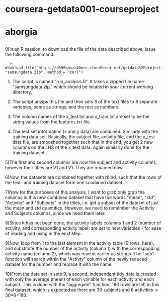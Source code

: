# coursera-getdata001-courseproject
# aborgia
##
0)In an R session, to download the file of the data described above, issue the following command:

      > download.file("https://d396qusza40orc.cloudfront.net/getdata%2Fprojectfiles%2FUCI%20HAR%20Dataset.zip", "samsungdata.zip", method = "curl")

1) The script is named "run_analysis.R". It takes a zipped file name "samsungdata.zip," which should be located in your current working directory. 

2) The script unzips this file and then sets 8 of the text files to 8 separate variables, some as strings, and the rest as numbers.

3) The column names of the x_test.txt and x_train.txt are set to be the string values from the features.txt file.

4) The test set information (x and y data) are combined. Similarly with the training data set. Basically, the subject file, activity file, and the x_test data file, are smooshed together such that in the end, you get 2 new columns on the LHS of the x_test data. Again similarly done for the training dataset.

5)The first and second columns are now the subject and activity columns, however their titles are V1 and V1. They are renamed now.

6)Now, the datasets are combined together with rbind, such that the rows of the test- and training dataset form one combined dataset.

7)Now for the purposes of this analysis, I want to grab only grab the columns in this new combined dataset that have the words "mean", "std", "Activity" and "Subjects" in the titles, i.e. get a subset of the dataset of just the mean and std quantities. However, we need to remember the Activity and Subjects columns, since we need them later.

8)Since it has not been done, the activity labels columns 1 and 2 (number of activity, and corresponding activity label) are set to new variables - for ease of reading and using in the enxt step.

9)Now, loop from 1 to the last element in the activity table (6 rows, here), and substitute the number of the activity (column 1) with the corresponding activity name (column 2), which was read in earlier as strings. The "sub" function will search within the "Activty" column of the newly reduced dataset for the number and replace it with the name.

10)From the data set in setp 9, a second, independent tidy data is created with only the average (mean) of each variable for each activity and each subject. This is done with the "aggregate" function. 180 rows are left in this final dataset, which is expected as there are 30 subjects and 6 activities -> 30*6=180.
##
